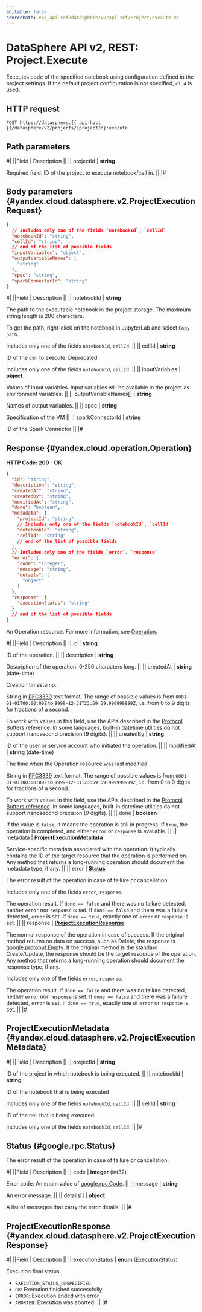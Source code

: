 ```yaml
---
editable: false
sourcePath: en/_api-ref/datasphere/v2/api-ref/Project/execute.md
---
```


# DataSphere API v2, REST: Project.Execute

Executes code of the specified notebook using configuration defined in the project settings. If the default project configuration is not specified, `c1.4` is used.

## HTTP request

```
POST https://datasphere.{{ api-host }}/datasphere/v2/projects/{projectId}:execute
```

## Path parameters

#|
||Field | Description ||
|| projectId | **string**

Required field. ID of the project to execute notebook/cell in. ||
|#

## Body parameters {#yandex.cloud.datasphere.v2.ProjectExecutionRequest}

```json
{
  // Includes only one of the fields `notebookId`, `cellId`
  "notebookId": "string",
  "cellId": "string",
  // end of the list of possible fields
  "inputVariables": "object",
  "outputVariableNames": [
    "string"
  ],
  "spec": "string",
  "sparkConnectorId": "string"
}
```

#|
||Field | Description ||
|| notebookId | **string**

The path to the executable notebook in the project storage. The maximum string length is 200 characters.

To get the path, right-click on the notebook in JupyterLab and select `Copy path`.

Includes only one of the fields `notebookId`, `cellId`. ||
|| cellId | **string**

ID of the cell to execute.
Deprecated

Includes only one of the fields `notebookId`, `cellId`. ||
|| inputVariables | **object**

Values of input variables. Input variables will be available in the project as environment variables. ||
|| outputVariableNames[] | **string**

Names of output variables. ||
|| spec | **string**

Specification of the VM ||
|| sparkConnectorId | **string**

ID of the Spark Connector ||
|#

## Response {#yandex.cloud.operation.Operation}

**HTTP Code: 200 - OK**

```json
{
  "id": "string",
  "description": "string",
  "createdAt": "string",
  "createdBy": "string",
  "modifiedAt": "string",
  "done": "boolean",
  "metadata": {
    "projectId": "string",
    // Includes only one of the fields `notebookId`, `cellId`
    "notebookId": "string",
    "cellId": "string"
    // end of the list of possible fields
  },
  // Includes only one of the fields `error`, `response`
  "error": {
    "code": "integer",
    "message": "string",
    "details": [
      "object"
    ]
  },
  "response": {
    "executionStatus": "string"
  }
  // end of the list of possible fields
}
```

An Operation resource. For more information, see [Operation](/docs/api-design-guide/concepts/operation).

#|
||Field | Description ||
|| id | **string**

ID of the operation. ||
|| description | **string**

Description of the operation. 0-256 characters long. ||
|| createdAt | **string** (date-time)

Creation timestamp.

String in [RFC3339](https://www.ietf.org/rfc/rfc3339.txt) text format. The range of possible values is from
`0001-01-01T00:00:00Z` to `9999-12-31T23:59:59.999999999Z`, i.e. from 0 to 9 digits for fractions of a second.

To work with values in this field, use the APIs described in the
[Protocol Buffers reference](https://developers.google.com/protocol-buffers/docs/reference/overview).
In some languages, built-in datetime utilities do not support nanosecond precision (9 digits). ||
|| createdBy | **string**

ID of the user or service account who initiated the operation. ||
|| modifiedAt | **string** (date-time)

The time when the Operation resource was last modified.

String in [RFC3339](https://www.ietf.org/rfc/rfc3339.txt) text format. The range of possible values is from
`0001-01-01T00:00:00Z` to `9999-12-31T23:59:59.999999999Z`, i.e. from 0 to 9 digits for fractions of a second.

To work with values in this field, use the APIs described in the
[Protocol Buffers reference](https://developers.google.com/protocol-buffers/docs/reference/overview).
In some languages, built-in datetime utilities do not support nanosecond precision (9 digits). ||
|| done | **boolean**

If the value is `false`, it means the operation is still in progress.
If `true`, the operation is completed, and either `error` or `response` is available. ||
|| metadata | **[ProjectExecutionMetadata](#yandex.cloud.datasphere.v2.ProjectExecutionMetadata)**

Service-specific metadata associated with the operation.
It typically contains the ID of the target resource that the operation is performed on.
Any method that returns a long-running operation should document the metadata type, if any. ||
|| error | **[Status](#google.rpc.Status)**

The error result of the operation in case of failure or cancellation.

Includes only one of the fields `error`, `response`.

The operation result.
If `done == false` and there was no failure detected, neither `error` nor `response` is set.
If `done == false` and there was a failure detected, `error` is set.
If `done == true`, exactly one of `error` or `response` is set. ||
|| response | **[ProjectExecutionResponse](#yandex.cloud.datasphere.v2.ProjectExecutionResponse)**

The normal response of the operation in case of success.
If the original method returns no data on success, such as Delete,
the response is [google.protobuf.Empty](https://developers.google.com/protocol-buffers/docs/reference/google.protobuf#google.protobuf.Empty).
If the original method is the standard Create/Update,
the response should be the target resource of the operation.
Any method that returns a long-running operation should document the response type, if any.

Includes only one of the fields `error`, `response`.

The operation result.
If `done == false` and there was no failure detected, neither `error` nor `response` is set.
If `done == false` and there was a failure detected, `error` is set.
If `done == true`, exactly one of `error` or `response` is set. ||
|#

## ProjectExecutionMetadata {#yandex.cloud.datasphere.v2.ProjectExecutionMetadata}

#|
||Field | Description ||
|| projectId | **string**

ID of the project in which notebook is being executed. ||
|| notebookId | **string**

ID of the notebook that is being executed

Includes only one of the fields `notebookId`, `cellId`. ||
|| cellId | **string**

ID of the cell that is being executed

Includes only one of the fields `notebookId`, `cellId`. ||
|#

## Status {#google.rpc.Status}

The error result of the operation in case of failure or cancellation.

#|
||Field | Description ||
|| code | **integer** (int32)

Error code. An enum value of [google.rpc.Code](https://github.com/googleapis/googleapis/blob/master/google/rpc/code.proto). ||
|| message | **string**

An error message. ||
|| details[] | **object**

A list of messages that carry the error details. ||
|#

## ProjectExecutionResponse {#yandex.cloud.datasphere.v2.ProjectExecutionResponse}

#|
||Field | Description ||
|| executionStatus | **enum** (ExecutionStatus)

Execution final status.

- `EXECUTION_STATUS_UNSPECIFIED`
- `OK`: Execution finished successfully.
- `ERROR`: Execution ended with error.
- `ABORTED`: Execution was aborted. ||
|#